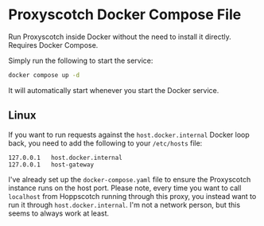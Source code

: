 # Proxyscotch Docker Compose File

Run Proxyscotch inside Docker without the need to install it directly. Requires Docker Compose.

Simply run the following to start the service:

```bash
docker compose up -d
```

It will automatically start whenever you start the Docker service.

## Linux

If you want to run requests against the `host.docker.internal` Docker loop back, you need to add the following to your `/etc/hosts` file:

```.
127.0.0.1   host.docker.internal
127.0.0.1   host-gateway
```

I've already set up the `docker-compose.yaml` file to ensure the Proxyscotch instance runs on the host port. Please note, every time you want to call `localhost` from Hoppscotch running through this proxy, you instead want to run it through `host.docker.internal`. I'm not a network person, but this seems to always work at least.
